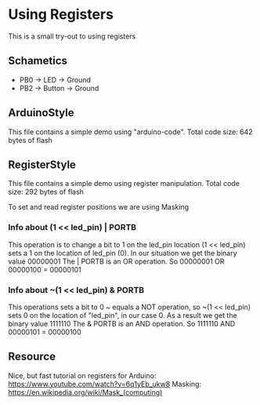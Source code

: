 # Using Registers

This is a small try-out to using registers

## Schametics

* PB0 -> LED -> Ground
* PB2 -> Button -> Ground

## ArduinoStyle

This file contains a simple demo using "arduino-code".
Total code size: 642 bytes of flash

## RegisterStyle

This file contains a simple demo using register manipulation.
Total code size: 292 bytes of flash

To set and read register positions we are using Masking

### Info about (1 << led_pin) | PORTB

This operation is to change a bit to 1 on the led_pin location
(1 << led_pin) sets  a 1 on the location of led_pin (0). In our situation we get the binary value 00000001
The | PORTB is an OR operation. So 00000001 OR 00000100 = 00000101

### Info about ~(1 << led_pin) & PORTB

This operations sets a bit to 0
~ equals a NOT operation, so ~(1 << led_pin) sets 0 on the location of "led_pin", in our case 0. As a result we get the binary value 1111110
The & PORTB is an AND operation. So 1111110 AND 00000101 = 00000100

## Resource

Nice, but fast tutorial on registers for Arduino: <https://www.youtube.com/watch?v=6q1yEb_ukw8>
Masking: <https://en.wikipedia.org/wiki/Mask_(computing)>
